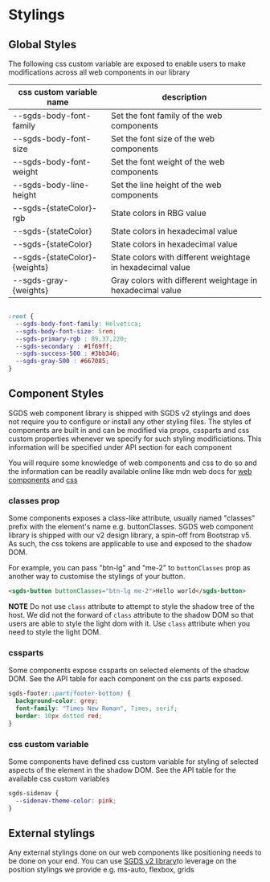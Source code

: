 # Stylings

## Global Styles

The following css custom variable are exposed to enable users to make modifications across all web components in our library

| css custom variable name      | description                               |
| ------------------------      | ----------------------------------------- |
| --sgds-body-font-family       | Set the font family of the web components |
| --sgds-body-font-size         | Set the font size of the web components   |
| --sgds-body-font-weight       | Set the font weight of the web components |
| --sgds-body-line-height       | Set the line height of the web components |
| --sgds-{stateColor}-rgb       | State colors in RBG value                 |
| --sgds-{stateColor}           | State colors in hexadecimal value         |
| --sgds-{stateColor}           | State colors in hexadecimal value         |
| --sgds-{stateColor}-{weights} | State colors with different weightage in hexadecimal value |
| --sgds-gray-{weights}         | Gray colors with different weightage in hexadecimal value |

```css

:root {
  --sgds-body-font-family: Helvetica;
  --sgds-body-font-size: 5rem;
  --sgds-primary-rgb : 89,37,220;
  --sgds-secondary : #1f69ff;
  --sgds-success-500 : #3bb346;
  --sgds-gray-500 : #667085;
}

```

## Component Styles

SGDS web component library is shipped with SGDS v2 stylings and does not require you to configure or install any other styling files.
The styles of components are built in and can be modified via props, cssparts and css custom properties whenever we specify for such styling modificiations. This information will be specified under API section for each component

You will require some knowledge of web components and css to do so and the information can be readily available online like mdn web docs for [web components](https://developer.mozilla.org/en-US/docs/Web/Web_Components) and [css](https://developer.mozilla.org/en-US/docs/Web/CSS)

### classes prop

Some components exposes a class-like attribute, usually named "classes" prefix with the element's name e.g. buttonClasses.
SGDS web component library is shipped with our v2 design library, a spin-off from Bootstrap v5. As such, the css tokens are applicable to use and exposed to the shadow DOM.

For example, you can pass "btn-lg" and "me-2" to `buttonClasses` prop as another way to customise the stylings of your button.

```html
<sgds-button buttonClasses="btn-lg me-2">Hello world</sgds-button>
```

**NOTE** Do not use `class` attribute to attempt to style the shadow tree of the host. We did not the forward of `class` attribute to the shadow DOM so that users are able to style the light dom with it. Use `class` attribute when you need to style the light DOM.

### cssparts

Some components expose cssparts on selected elements of the shadow DOM. See the API table for each component on the css parts exposed.

```css
sgds-footer::part(footer-bottom) {
  background-color: grey;
  font-family: "Times New Roman", Times, serif;
  border: 10px dotted red;
}
```

### css custom variable

Some components have defined css custom variable for styling of selected aspects of the element in the shadow DOM. See the API table for the available css custom variables

```css
sgds-sidenav {
  --sidenav-theme-color: pink;
}
```

## External stylings

Any external stylings done on our web components like positioning needs to be done on your end. You can use [SGDS v2 library](https://designsystem.tech.gov.sg/get-started/)to leverage on the position stylings we provide e.g. ms-auto, flexbox, grids
